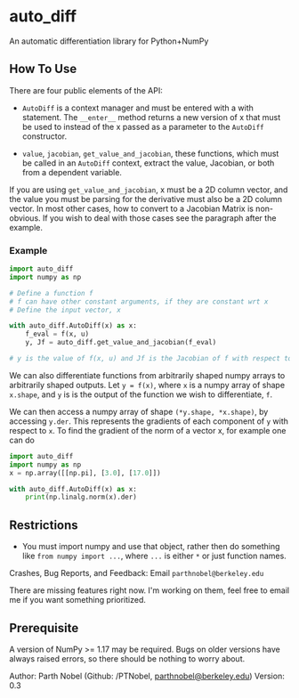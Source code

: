 # auto_diff
An automatic differentiation library for Python+NumPy

## How To Use
There are four public elements of the API:

 * `AutoDiff` is a context manager and must be entered with a with statement.
The `__enter__` method returns a new version of x that must be used to instead of the x passed as a parameter to the `AutoDiff` constructor.

 * `value`, `jacobian`, `get_value_and_jacobian`, these functions, which must be
 called in an `AutoDiff` context, extract the value, Jacobian, or both from a
 dependent variable.

If you are using `get_value_and_jacobian`, x must be a 2D column vector, and
the value you must be parsing for the derivative must also be a 2D column
vector. In most other cases, how to convert to a Jacobian Matrix is
non-obvious. If you wish to deal with those cases see the paragraph after the
example.

### Example
```python
import auto_diff
import numpy as np

# Define a function f
# f can have other constant arguments, if they are constant wrt x
# Define the input vector, x

with auto_diff.AutoDiff(x) as x:
    f_eval = f(x, u)
    y, Jf = auto_diff.get_value_and_jacobian(f_eval)

# y is the value of f(x, u) and Jf is the Jacobian of f with respect to x.
```

We can also differentiate functions from arbitrarily shaped numpy arrays to
arbitrarily shaped outputs. Let `y = f(x)`, where `x` is a numpy array of shape
`x.shape`, and `y` is is the output of the function we wish to differentiate, `f`.

We can then access a numpy array of shape `(*y.shape, *x.shape)`, by accessing
`y.der`. This represents the gradients of each component of `y` with respect to
`x`. To find the gradient of the norm of a vector x, for example one can do

```python
import auto_diff
import numpy as np
x = np.array([[np.pi], [3.0], [17.0]])

with auto_diff.AutoDiff(x) as x:
    print(np.linalg.norm(x).der)
```

## Restrictions

* You must import numpy and use that object, rather then do something like
``from numpy import ...``, where ``...`` is either `*` or just function names.

Crashes, Bug Reports, and Feedback:
Email `parthnobel@berkeley.edu`


There are missing features right now. I'm working on them, feel free to email me
if you want something prioritized.

## Prerequisite
A version of NumPy >= 1.17 may be required. Bugs on older versions have always
raised errors, so there should be nothing to worry about.

Author: Parth Nobel (Github: /PTNobel, parthnobel@berkeley.edu)
Version: 0.3


